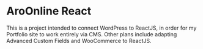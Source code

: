 # AroOnline React

This is a project intended to connect WordPress to ReactJS, in order for my Portfolio site to work entirely via CMS. Other plans include adapting Advanced Custom Fields and WooCommerce to ReactJS.
